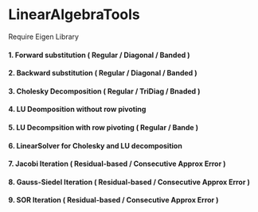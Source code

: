# LinearAlgebraTools
Require Eigen Library

#### 1. Forward substitution ( Regular / Diagonal / Banded ) 
#### 2. Backward substitution ( Regular / Diagonal / Banded ) 
#### 3. Cholesky Decomposition ( Regular / TriDiag / Bnaded )
#### 4. LU Deomposition without row pivoting
#### 5. LU Decompsition with row pivoting ( Regular / Bande )
#### 6. LinearSolver for Cholesky and LU decomposition
#### 7. Jacobi Iteration ( Residual-based / Consecutive Approx Error )
#### 8. Gauss-Siedel Iteration ( Residual-based / Consecutive Approx Error )
#### 9. SOR Iteration ( Residual-based / Consecutive Approx Error )
